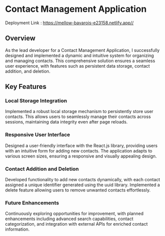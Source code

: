 # Contact Management Application
Deployment Link : https://mellow-bavarois-e23158.netlify.app//

## Overview

As the lead developer for a Contact Management Application, I successfully designed and implemented a dynamic and intuitive system for organizing and managing contacts. This comprehensive solution ensures a seamless user experience, with features such as persistent data storage, contact addition, and deletion.

## Key Features
### Local Storage Integration
Implemented a robust local storage mechanism to persistently store user contacts. This allows users to seamlessly manage their contacts across sessions, maintaining data integrity even after page reloads.


### Responsive User Interface
Designed a user-friendly interface with the React.js library, providing users with an intuitive form for adding new contacts. The application adapts to various screen sizes, ensuring a responsive and visually appealing design.



### Contact Addition and Deletion
Developed functionality to add new contacts dynamically, with each contact assigned a unique identifier generated using the uuid library. Implemented a delete feature allowing users to remove unwanted contacts effortlessly.



### Future Enhancements
Continuously exploring opportunities for improvement, with planned enhancements including advanced search capabilities, contact categorization, and integration with external APIs for enriched contact information.

